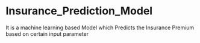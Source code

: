 # Insurance_Prediction_Model
It is a machine learning based Model which Predicts the Insurance Premium based on certain input parameter

